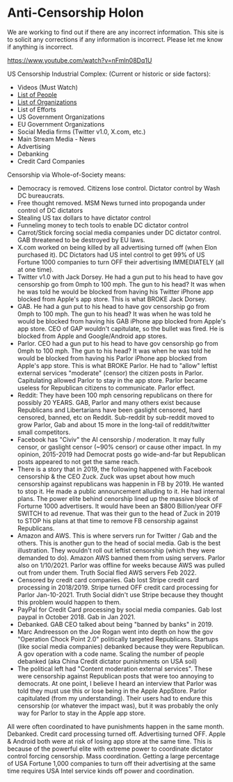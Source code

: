 # Anti-Censorship Holon

We are working to find out if there are any incorrect information. This site is to solicit any corrections if any information is incorrect. Please let me know if anything is incorrect.

https://www.youtube.com/watch?v=nFmln08Dq1U

US Censorship Industrial Complex: (Current or historic or side factors):
* Videos (Must Watch)
* [List of People](https://github.com/FreedomNow2025/Anti_Censorship_Holon/tree/main/Files)
* [List of Organizations](https://github.com/FreedomNow2025/Anti_Censorship_Holon/blob/main/Files/Organizations.md)
* List of Efforts
* US Government Organizations
* EU Government Organizations
* Social Media firms (Twitter v1.0, X.com, etc.)
* Main Stream Media - News
* Advertising
* Debanking
* Credit Card Companies




Censorship via Whole-of-Society means:
* Democracy is removed. Citizens lose control. Dictator control by Wash DC bureaucrats.
* Free thought removed. MSM News turned into propoganda under control of DC dictators
* Stealing US tax dollars to have dictator control
* Funneling money to tech tools to enable DC dictator control
* Carrot/Stick forcing social media companies under DC dictator control. GAB threatened to be destroyed by EU laws.
* X.com worked on being killed by all advertising turned off (when Elon purchased it). DC Dictators had US intel control to get 99% of US Fortune 1000 companies to turn OFF their advertising IMMEDIATELY (all at one time).
* Twitter v1.0 with Jack Dorsey. He had a gun put to his head to have gov censorship go from 0mph to 100 mph. The gun to his head? It was when he was told he would be blocked from having his Twitter iPhone app blocked from Apple's app store.  This is what BROKE Jack Dorsey.
* GAB. He had a gun put to his head to have gov censorship go from 0mph to 100 mph. The gun to his head? It was when he was told he would be blocked from having his GAB iPhone app blocked from Apple's app store.  CEO of GAP wouldn't capitulate, so the bullet was fired. He is blocked from Apple and Google/Android app stores.
* Parlor.  CEO had a gun put to his head to have gov censorship go from 0mph to 100 mph. The gun to his head? It was when he was told he would be blocked from having his Parlor iPhone app blocked from Apple's app store.  This is what BROKE Parlor. He had to "allow" leftist external services "moderate" (censor) the citizen posts in Parlor.  Capitulating allowed Parlor to stay in the app store. Parlor became useless for Republican citizens to communicate. Parlor effect.
* Reddit: They have been 100 mph censoring republicans on there for possibly 20 YEARS. GAB, Parlor and many others exist because Republicans and Libertarians have been gaslight censored, hard censored, banned, etc on Reddit. Sub-reddit by sub-reddit moved to grow Parlor, Gab and about 15 more in the long-tail of reddit/twitter small competitors.
* Facebook has "Civiv" the AI censorship / moderation.  It may fully censor, or gaslight censor (~90% censor) or cause other impact. In my opinion, 2015-2019 had Democrat posts go wide-and-far but Republican posts appeared to not get the same reach.
* There is a story that in 2019, the following happened with Facebook censorship & the CEO Zuck. Zuck was upset about how much censorship against republicans was happenin in FB by 2019.  He wanted to stop it. He made a public announcement alluding to it. He had internal plans. The power elite behind cenorship lined up the massive block of Forturne 1000 advertisers.  It would have been an $800 Billion/year OFF SWITCH to ad revenue.  That was their gun to the head of Zuck in 2019 to STOP his plans at that time to remove FB censorship against Republicans.
 * Amazon and AWS. This is where servers run for Twitter / Gab and the others. This is another gun to the head of social media. Gab is the best illustration. They wouldn't roll out leftist censorship (which they were demanded to do).  Amazon AWS banned them from using servers. Parlor also on 1/10/2021.  Parlor was offline for weeks because AWS was pulled out from under them. Truth Social fled AWS servers Feb 2022.
* Censored by credit card companies. Gab lost Stripe credit card processing in 2018/2019.  Stripe turned OFF credit card processing for Parlor Jan-10-2021. Truth Social didn't use Stripe because they thought this problem would happen to them.
* PayPal for Credit Card processing by social media companies.  Gab lost paypal in October 2018. Gab in Jan 2021.
* Debanked. GAB CEO talked about being "banned by banks" in 2019. 
* Marc Andreesson on the Joe Rogan went into depth on how the gov "Operation Chock Point 2.0" politically targeted Republicans.  Startups (like social media companies) debanked because they were Republican. A gov operation with a code name. Scaling the number of people debanked (aka China Credit dictator punishments on USA soil)
* The political left had "Content moderation external services". These were censorship against Republican posts that were too annoying to democrats. At one point, I believe I heard an interview that Parlor was told they must use this or lose being in the Apple AppStore. Parlor capitulated (from my understanding). Their users had to endure this censorship (or whatever the impact was), but it was probably the only way for Parlor to stay in the Apple app store.

All were often coordinated to have punishments happen in the same month. Debanked. Credit card processing turned off. Advertising turned OFF. Apple & Android both were at risk of losing app store at the same time. This is because of the powerful elite with extreme power to coordinate dictator control forcing censorship.  Mass coordination. Getting a large percentage of USA Fortune 1,000 companies to turn off their advertising at the same time requires USA Intel service kinds off power and coordination.
